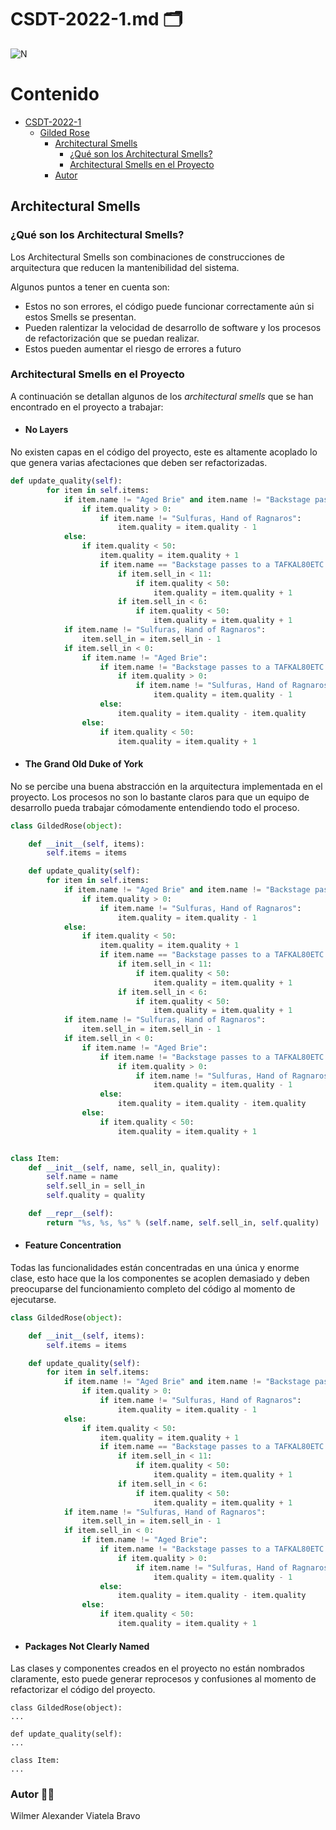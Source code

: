 # CSDT-2022-1.md :card_index_dividers:	

![N](https://escuelaing.s3.amazonaws.com/staging/images/logo-ecijg.width-380.png)

# Contenido
- [CSDT-2022-1](https://github.com/alexviatela/GildedRose-Refactoring-Kata/blob/main/CSDT-2022-1.md)
  * [Gilded Rose](#gilded-rose)
    + [Architectural Smells](#Architectural-Smells)
		+ [¿Qué son los Architectural Smells?](#¿Qué-son-los-Architectural-Smells?)
		+ [Architectural Smells en el Proyecto](#Architectural-Smells-en-el-Proyecto)
    + [Autor](#autor)


## Architectural Smells


### ¿Qué son los Architectural Smells?
Los Architectural Smells son combinaciones de construcciones de arquitectura que reducen la mantenibilidad del sistema.

Algunos puntos a tener en cuenta son:
* Estos no son errores, el código puede funcionar correctamente aún si estos Smells se presentan.
* Pueden ralentizar la velocidad de desarrollo de software y los procesos de refactorización que se puedan realizar.
* Estos pueden aumentar el riesgo de errores a futuro


### Architectural Smells en el Proyecto

A continuación se detallan algunos de los *architectural smells* que se han encontrado en el proyecto a trabajar:


* #### No Layers
No existen capas en el código del proyecto, este es altamente acoplado lo que genera varias afectaciones que deben ser refactorizadas.
```python
def update_quality(self):
        for item in self.items:
            if item.name != "Aged Brie" and item.name != "Backstage passes to a TAFKAL80ETC concert":
                if item.quality > 0:
                    if item.name != "Sulfuras, Hand of Ragnaros":
                        item.quality = item.quality - 1
            else:
                if item.quality < 50:
                    item.quality = item.quality + 1
                    if item.name == "Backstage passes to a TAFKAL80ETC concert":
                        if item.sell_in < 11:
                            if item.quality < 50:
                                item.quality = item.quality + 1
                        if item.sell_in < 6:
                            if item.quality < 50:
                                item.quality = item.quality + 1
            if item.name != "Sulfuras, Hand of Ragnaros":
                item.sell_in = item.sell_in - 1
            if item.sell_in < 0:
                if item.name != "Aged Brie":
                    if item.name != "Backstage passes to a TAFKAL80ETC concert":
                        if item.quality > 0:
                            if item.name != "Sulfuras, Hand of Ragnaros":
                                item.quality = item.quality - 1
                    else:
                        item.quality = item.quality - item.quality
                else:
                    if item.quality < 50:
                        item.quality = item.quality + 1
```


* #### The Grand Old Duke of York
No se percibe una buena abstracción en la arquitectura implementada en el proyecto. Los procesos no son lo bastante claros para que un equipo de desarrollo pueda trabajar cómodamente entendiendo todo el proceso.

``` python
class GildedRose(object):

    def __init__(self, items):
        self.items = items

    def update_quality(self):
        for item in self.items:
            if item.name != "Aged Brie" and item.name != "Backstage passes to a TAFKAL80ETC concert":
                if item.quality > 0:
                    if item.name != "Sulfuras, Hand of Ragnaros":
                        item.quality = item.quality - 1
            else:
                if item.quality < 50:
                    item.quality = item.quality + 1
                    if item.name == "Backstage passes to a TAFKAL80ETC concert":
                        if item.sell_in < 11:
                            if item.quality < 50:
                                item.quality = item.quality + 1
                        if item.sell_in < 6:
                            if item.quality < 50:
                                item.quality = item.quality + 1
            if item.name != "Sulfuras, Hand of Ragnaros":
                item.sell_in = item.sell_in - 1
            if item.sell_in < 0:
                if item.name != "Aged Brie":
                    if item.name != "Backstage passes to a TAFKAL80ETC concert":
                        if item.quality > 0:
                            if item.name != "Sulfuras, Hand of Ragnaros":
                                item.quality = item.quality - 1
                    else:
                        item.quality = item.quality - item.quality
                else:
                    if item.quality < 50:
                        item.quality = item.quality + 1


class Item:
    def __init__(self, name, sell_in, quality):
        self.name = name
        self.sell_in = sell_in
        self.quality = quality

    def __repr__(self):
        return "%s, %s, %s" % (self.name, self.sell_in, self.quality)
```

* #### Feature Concentration
Todas las funcionalidades están concentradas en una única y enorme clase, esto hace que la los componentes se acoplen demasiado y deben preocuparse del funcionamiento completo del código al momento de ejecutarse.

``` python
class GildedRose(object):

    def __init__(self, items):
        self.items = items

    def update_quality(self):
        for item in self.items:
            if item.name != "Aged Brie" and item.name != "Backstage passes to a TAFKAL80ETC concert":
                if item.quality > 0:
                    if item.name != "Sulfuras, Hand of Ragnaros":
                        item.quality = item.quality - 1
            else:
                if item.quality < 50:
                    item.quality = item.quality + 1
                    if item.name == "Backstage passes to a TAFKAL80ETC concert":
                        if item.sell_in < 11:
                            if item.quality < 50:
                                item.quality = item.quality + 1
                        if item.sell_in < 6:
                            if item.quality < 50:
                                item.quality = item.quality + 1
            if item.name != "Sulfuras, Hand of Ragnaros":
                item.sell_in = item.sell_in - 1
            if item.sell_in < 0:
                if item.name != "Aged Brie":
                    if item.name != "Backstage passes to a TAFKAL80ETC concert":
                        if item.quality > 0:
                            if item.name != "Sulfuras, Hand of Ragnaros":
                                item.quality = item.quality - 1
                    else:
                        item.quality = item.quality - item.quality
                else:
                    if item.quality < 50:
                        item.quality = item.quality + 1


```


* #### Packages Not Clearly Named
Las clases y componentes creados en el proyecto no están nombrados claramente, esto puede generar reprocesos y confusiones al momento de refactorizar el código del proyecto.

```
class GildedRose(object):
...

def update_quality(self):
...

class Item:
...
```


### Autor :man_beard:
Wilmer Alexander Viatela Bravo
